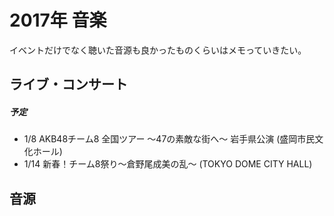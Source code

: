 # 2017年 音楽

イベントだけでなく聴いた音源も良かったものくらいはメモっていきたい。

## ライブ・コンサート

##### 予定

- 1/8 AKB48チーム8 全国ツアー 〜47の素敵な街へ〜 岩手県公演  (盛岡市民文化ホール)
- 1/14 新春！チーム8祭り〜倉野尾成美の乱〜 (TOKYO DOME CITY HALL)



## 音源